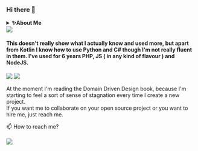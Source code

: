 ### Hi there 👋

<details>
    <summary><b>✨About Me</b></summary><br/>
    I like to watch animes and reading mangas.<br/>
    I do Calisthenics, and I like to make cocktails.<br/>
    I started working in 2014 but it's only been four year since I've started to be a decent programmer.<br/>
    I'm not perfect, nor I intend to become it, but I strive to at least be an expert in what I like. <br/>
    I :heart: Kotlin, Android Development and I'm starting to do some side projects ( <b>Games</b> ) in Lua ( <b>Defold</b> ) 
</details>

<img src="https://github-readme-stats.vercel.app/api?username=Edodums&show_icons=true&theme=dark"/>

<h4>This doesn't really show what I actually know and used more, but apart from Kotlin I know how to use Python and C# though I'm not really fluent in them. I've used for 6 years PHP, JS ( in any kind of flavour ) and NodeJS. </h4>

<img src="https://github-readme-stats.vercel.app/api/top-langs?username=Edodums&layout=compact&theme=dark"/>
<img src="https://github-readme-streak-stats.herokuapp.com/?user=Edodums&theme=dark"/>

At the moment I'm reading the Domain Driven Design book, because I'm starting to feel a sort of sense of stagnation every time I create a new project. <br />
If you want me to collaborate on your open source project or you want to hire me, just reach me.

📫 How to reach me?
<br/><br/>
[![](https://img.shields.io/badge/linkedin-%230077B5.svg?style=for-the-badge&logo=linkedin)](https://www.linkedin.com/in/marco-edoardo-duma-ab9720a8/)

